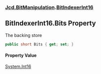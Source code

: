 ### [Jcd.BitManipulation](Jcd.BitManipulation.md 'Jcd.BitManipulation').[BitIndexerInt16](Jcd.BitManipulation.BitIndexerInt16.md 'Jcd.BitManipulation.BitIndexerInt16')

## BitIndexerInt16.Bits Property

The backing store

```csharp
public short Bits { get; set; }
```

#### Property Value

[System.Int16](https://docs.microsoft.com/en-us/dotnet/api/System.Int16 'System.Int16')